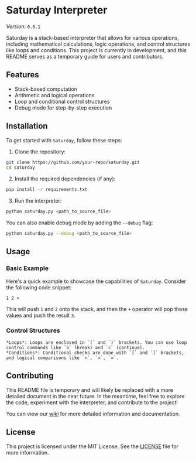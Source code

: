 # Saturday Interpreter

*Version*: `0.0.1`

Saturday is a stack-based interpreter that allows for various operations, including mathematical calculations, logic operations, and control structures like loops and conditions. This project is currently in development, and this README serves as a temporary guide for users and contributors.

## Features

- Stack-based computation
- Arithmetic and logical operations 
- Loop and conditional control structures
- Debug mode for step-by-step execution

## Installation

To get started with `Saturday`, follow these steps:

1. Clone the repository:

```bash
git clone https://github.com/your-repo/saturday.git
cd saturday
```

2. Install the required dependencies (if any):

```bash
pip install -r requirements.txt
```

3. Run the interpreter:

```bash
python saturday.py <path_to_source_file>
```
You can also enable debug mode by adding the `--debug` flag:

```bash
python saturday.py --debug <path_to_source_file>
```

## Usage

### Basic Example

Here's a quick example to showcase the capabilities of `Saturday`. Consider the following code snippet:

```plaintext
1 2 +
```

This will push `1` and `2` onto the stack, and then the `+` operator will pop these values and push the result `3`.

### Control Structures

    *Loops*: Loops are enclosed in `(` and `)` brackets. You can use loop control commands like `b` (break) and `c` (continue).
    *Conditions*: Conditional checks are done with `[` and `]` brackets, and logical comparisons like `<`, `>`, `=`.

## Contributing

This README file is temporary and will likely be replaced with a more detailed document in the near future. In the meantime, feel free to explore the code, experiment with the interpreter, and contribute to the project!

You can view our [wiki](https://github.com/cyan-ice/saturday/wiki) for more detailed information and documentation.

## License

This project is licensed under the MIT License. See the [LICENSE](https://github.com/cyan-ice/saturday/blob/main/LICENSE) file for more information.
